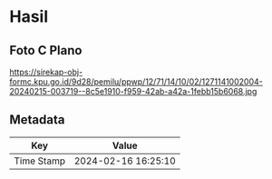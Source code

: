# Hasil

## Foto C Plano

https://sirekap-obj-formc.kpu.go.id/9d28/pemilu/ppwp/12/71/14/10/02/1271141002004-20240215-003719--8c5e1910-f959-42ab-a42a-1febb15b6068.jpg


## Metadata

| Key        | Value               |
| ---------- | ------------------- |
| Time Stamp | 2024-02-16 16:25:10 |



